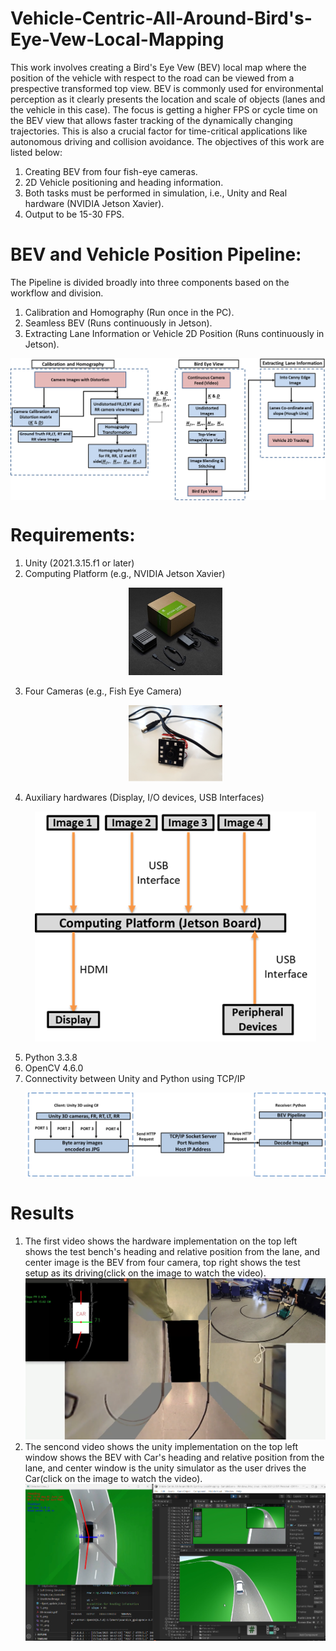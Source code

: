 # Vehicle-Centric-All-Around-Bird's-Eye-Vew-Local-Mapping
This work involves creating a Bird's Eye Vew (BEV) local map where the position of the vehicle with respect to the road can be viewed from a prespective transformed top view. BEV is commonly used for environmental perception as it clearly presents the location and scale of objects (lanes and the vehicle in this case). The focus is getting a higher FPS or cycle time on the BEV view that allows faster tracking of the dynamically changing trajectories. This is also a crucial factor for time-critical applications like autonomous driving and collision avoidance.
The objectives of this work are listed below:
  1. Creating BEV from four fish-eye cameras.
  2. 2D Vehicle positioning and heading information.
  3. Both tasks must be performed in simulation, i.e., Unity and Real hardware (NVIDIA Jetson Xavier).
  4. Output to be 15-30 FPS.

# BEV and Vehicle Position Pipeline:

The Pipeline is divided broadly into three components based on the workflow and division.
  1. Calibration and Homography (Run once in the PC).
  2. Seamless BEV (Runs continuously in Jetson).
  3. Extracting Lane Information or Vehicle 2D Position (Runs continuously in Jetson).

<img align="center" src="assets/Images/Pipeline.png" width="750">

# Requirements:
1. Unity (2021.3.15.f1 or later)
2. Computing Platform (e.g., NVIDIA Jetson Xavier)  
   <p align="center">
      <img src="assets/Images/jetson_xavier.png" width="150">
   </p>
3. Four Cameras (e.g., Fish Eye Camera)  
   <p align="center">
      <img src="assets/Images/fish_eye_camera.png" width="150">
   </p>
4. Auxiliary hardwares (Display, I/O devices, USB Interfaces)  
   <p align="center">
      <img src="assets/Images/Hardware_setup_outline.png" width="450">
   </p>
5. Python 3.3.8
6. OpenCV 4.6.0
7. Connectivity between Unity and Python using TCP/IP  
   <p align="center">
      <img src="assets/Images/TCP_IP.png" width="750">
   </p>


# Results
1. The first video shows the hardware implementation on the top left shows the test bench's heading and relative position from the lane, and center image is the BEV from four camera, top right shows the test setup as its driving(click on the image to watch the video).
[![Watch the Video](https://github.com/SouravPoudyal/BEV-Local-Mapping/blob/main/assets/Images/hardware.png?raw=true)](https://github.com/SouravPoudyal/BEV-Local-Mapping/raw/main/assets/Videos/demo_hardware.mp4)
2. The sencond video shows the unity implementation on the top left window shows the BEV with Car's heading and relative position from the lane, and center window is the unity simulator as the user drives the Car(click on the image to watch the video).
[![Watch the Video](https://github.com/SouravPoudyal/BEV-Local-Mapping/blob/main/assets/Images/unity.png?raw=true)](https://github.com/SouravPoudyal/BEV-Local-Mapping/raw/main/assets/Videos/demo_simulation.mp4)


